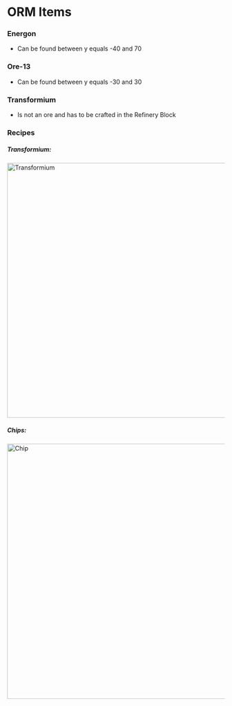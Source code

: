 # ORM Items

### Energon
- Can be found between y equals -40 and 70

### Ore-13
- Can be found between y equals -30 and 30

### Transformium
- Is not an ore and has to be crafted in the Refinery Block

### Recipes
##### **Transformium:**
<img width="589" alt="Transformium" src="https://github.com/OrigamiKing3612/OrigamiKings-Robotics-Mod/assets/115757805/90e953cd-221d-47f1-b22b-13bd4f62454f">

##### **Chips:**
<img width="590" alt="Chip" src="https://github.com/OrigamiKing3612/OrigamiKings-Robotics-Mod/assets/115757805/4a9dc3db-c897-418b-9bde-9d8f8b8f239b">
